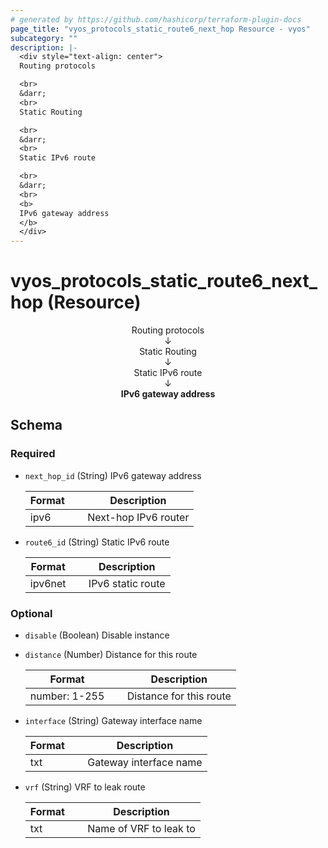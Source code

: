 ```yaml
---
# generated by https://github.com/hashicorp/terraform-plugin-docs
page_title: "vyos_protocols_static_route6_next_hop Resource - vyos"
subcategory: ""
description: |-
  <div style="text-align: center">
  Routing protocols

  <br>
  &darr;
  <br>
  Static Routing

  <br>
  &darr;
  <br>
  Static IPv6 route

  <br>
  &darr;
  <br>
  <b>
  IPv6 gateway address
  </b>
  </div>
---
```


# vyos_protocols_static_route6_next_hop (Resource)

<div style="text-align: center">
Routing protocols

<br>
&darr;
<br>
Static Routing

<br>
&darr;
<br>
Static IPv6 route

<br>
&darr;
<br>
<b>
IPv6 gateway address
</b>
</div>



<!-- schema generated by tfplugindocs -->
## Schema

### Required

- `next_hop_id` (String) IPv6 gateway address

    |  Format &emsp; | Description  |
    |----------|---------------|
    |  ipv6  &emsp; |  Next-hop IPv6 router  |
- `route6_id` (String) Static IPv6 route

    |  Format &emsp; | Description  |
    |----------|---------------|
    |  ipv6net  &emsp; |  IPv6 static route  |

### Optional

- `disable` (Boolean) Disable instance
- `distance` (Number) Distance for this route

    |  Format &emsp; | Description  |
    |----------|---------------|
    |  number: 1-255  &emsp; |  Distance for this route  |
- `interface` (String) Gateway interface name

    |  Format &emsp; | Description  |
    |----------|---------------|
    |  txt  &emsp; |  Gateway interface name  |
- `vrf` (String) VRF to leak route

    |  Format &emsp; | Description  |
    |----------|---------------|
    |  txt  &emsp; |  Name of VRF to leak to  |
